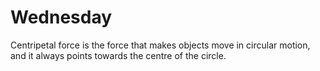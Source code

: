 # Wednesday

Centripetal force is the force that makes objects move in circular motion, and it always points towards the centre of the circle. 